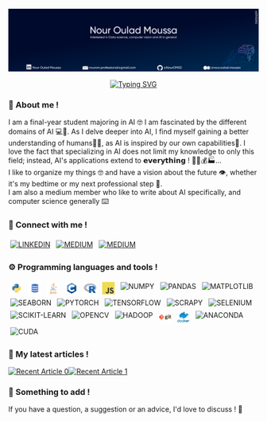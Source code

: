 <link rel="stylesheet" href="https://use.fontawesome.com/releases/v5.14.0/css/all.css" integrity="sha384-HzLeBuhoNPvSl5KYnjx0BT+WB0QEEqLprO+NBkkk5gbc67FTaL7XIGa2w1L0Xbgc" crossorigin="anonymous">

![Banner](https://github.com/NourOM02/NourOM02/blob/main/top.png)

<p align="center">
  <a href="https://git.io/typing-svg"><img src="https://readme-typing-svg.demolab.com/?font=Glory+medium&pause=500&color=808080&center=true&width=435&lines=Artificial+Intelligence+Student;Interested%20in;Data+science;Computer%20vision;AI%20in%20general%20:D" alt="Typing SVG" /></a>
</p>

### 👋 About me  !

I am a final-year student majoring in AI 🤓 I am fascinated by the different domains of AI 💻🧠. As I delve deeper into AI, I find myself gaining a better understanding of humans🧑‍🦱, as AI is inspired by our own capabilities💪. I love the fact that specializing in AI does not limit my knowledge to only this field; instead, AI's applications extend to 𝗲𝘃𝗲𝗿𝘆𝘁𝗵𝗶𝗻𝗴 ! 💊🤖💰🏭...<br />
I like to organize my things 🤓 and have a vision about the future 👁️, whether it's my bedtime or my next professional step 🙂.<br />
I am also a medium member who like to write about AI specifically, and computer science generally ⌨️

### 🔗 Connect with me !
<p>
<a href="https://www.linkedin.com/in/nour-oulad-moussa-678882190/"><img src="https://upload.wikimedia.org/wikipedia/commons/thumb/c/ca/LinkedIn_logo_initials.png/640px-LinkedIn_logo_initials.png" alt="LINKEDIN" height="25" style="vertical-align:top; margin:4px"></a>
<a href="https://medium.com/@nour.oulad.moussa"><img src="https://miro.medium.com/v2/resize:fit:1400/1*psYl0y9DUzZWtHzFJLIvTw.png" alt="MEDIUM" height="25" style="vertical-align:top; margin:4px"></a>
<a href="mailto:nourom.professional@gmail.com"><img src="https://upload.wikimedia.org/wikipedia/commons/thumb/7/7e/Gmail_icon_%282020%29.svg/2560px-Gmail_icon_%282020%29.svg.png" alt="MEDIUM" height="25" style="vertical-align:top; margin:4px"></a>
</p>


### ⚙️ Programming languages and tools !

<p>
<img src="https://raw.githubusercontent.com/github/explore/80688e429a7d4ef2fca1e82350fe8e3517d3494d/topics/python/python.png" alt="Python" height="25" style="vertical-align:top; margin:4px">
<img src="https://raw.githubusercontent.com/github/explore/80688e429a7d4ef2fca1e82350fe8e3517d3494d/topics/sql/sql.png" alt="SQL" height="25" style="vertical-align:top; margin:4px">
<img src="https://raw.githubusercontent.com/github/explore/80688e429a7d4ef2fca1e82350fe8e3517d3494d/topics/java/java.png" alt="JAVA" height="25" style="vertical-align:top; margin:4px">
<img src="https://raw.githubusercontent.com/github/explore/80688e429a7d4ef2fca1e82350fe8e3517d3494d/topics/c/c.png" alt="C" height="25" style="vertical-align:top; margin:4px">
<img src="https://raw.githubusercontent.com/github/explore/80688e429a7d4ef2fca1e82350fe8e3517d3494d/topics/r/r.png" alt="R" height="25" style="vertical-align:top; margin:4px">
<img src="https://raw.githubusercontent.com/github/explore/80688e429a7d4ef2fca1e82350fe8e3517d3494d/topics/javascript/javascript.png" alt="JAVASCRIPT" height="25" style="vertical-align:top; margin:4px">
<img src="https://numpy.org/images/logo.svg" alt="NUMPY" height="25" style="vertical-align:top; margin:4px">
<img src="https://upload.wikimedia.org/wikipedia/commons/thumb/2/22/Pandas_mark.svg/1200px-Pandas_mark.svg.png" alt="PANDAS" height="25" style="vertical-align:top; margin:4px">
<img src="https://upload.wikimedia.org/wikipedia/commons/thumb/0/01/Created_with_Matplotlib-logo.svg/1024px-Created_with_Matplotlib-logo.svg.png" alt="MATPLOTLIB" height="25" style="vertical-align:top; margin:4px">
<img src="https://seeklogo.com/images/S/seaborn-logo-244EB2DEC5-seeklogo.com.png" alt="SEABORN" height="25" style="vertical-align:top; margin:4px">
<img src="https://upload.wikimedia.org/wikipedia/commons/thumb/1/10/PyTorch_logo_icon.svg/1200px-PyTorch_logo_icon.svg.png" alt="PYTORCH" height="25" style="vertical-align:top; margin:4px">
<img src="https://upload.wikimedia.org/wikipedia/commons/thumb/2/2d/Tensorflow_logo.svg/1915px-Tensorflow_logo.svg.png" alt="TENSORFLOW" height="25" style="vertical-align:top; margin:4px">
<img src="https://pbs.twimg.com/profile_images/690207449471582208/LJ_Gsz28_400x400.png" alt="SCRAPY" height="25" style="vertical-align:top; margin:4px">
<img src="https://upload.wikimedia.org/wikipedia/commons/thumb/d/d5/Selenium_Logo.png/1200px-Selenium_Logo.png" alt="SELENIUM" height="25" style="vertical-align:top; margin:4px">
<img src="https://upload.wikimedia.org/wikipedia/commons/thumb/0/05/Scikit_learn_logo_small.svg/390px-Scikit_learn_logo_small.svg.png" alt="SCIKIT-LEARN" height="25" style="vertical-align:top; margin:4px">
<img src="https://raw.githubusercontent.com/wiki/opencv/opencv/logo/OpenCV_logo_no_text.svg?sanitize=true" alt="OPENCV" height="25" style="vertical-align:top; margin:4px">
<img src="https://logowik.com/content/uploads/images/hadoop7135.jpg" alt="HADOOP" height="25" style="vertical-align:top; margin:4px">
<img src="https://raw.githubusercontent.com/github/explore/80688e429a7d4ef2fca1e82350fe8e3517d3494d/topics/git/git.png" alt="GIT" height="25" style="vertical-align:top; margin:4px">
<img src="https://raw.githubusercontent.com/github/explore/80688e429a7d4ef2fca1e82350fe8e3517d3494d/topics/docker/docker.png" alt="DOCKER" height="25" style="vertical-align:top; margin:4px">
<img src="https://prod-backend-company-uploads-transcend-io.s3.amazonaws.com/8d6dc27b-6eef-4afc-8e75-1e1ac922e35f/e8d51866-cab8-4ea9-9ab7-b72dea449a4f" alt="ANACONDA" height="25" style="vertical-align:top; margin:4px">
<img src="https://upload.wikimedia.org/wikipedia/en/b/b9/Nvidia_CUDA_Logo.jpg" alt="CUDA" height="25" style="vertical-align:top; margin:4px">

</p>

### 📄 My latest articles !

<div style="display: flex;">
  <a target="_blank" href="https://github-readme-medium-recent-article.vercel.app/medium/@nour.oulad.moussa/0">
    <img src="https://github-readme-medium-recent-article.vercel.app/medium/@nour.oulad.moussa/0" alt="Recent Article 0">
  </a>
  <a target="_blank" href="https://github-readme-medium-recent-article.vercel.app/medium/@nour.oulad.moussa/1">
    <img src="https://github-readme-medium-recent-article.vercel.app/medium/@nour.oulad.moussa/1" alt="Recent Article 1">
  </a>
</div>

### 🤗 Something to add !

If you have a question, a suggestion or an advice, I'd love to discuss ! 💬
